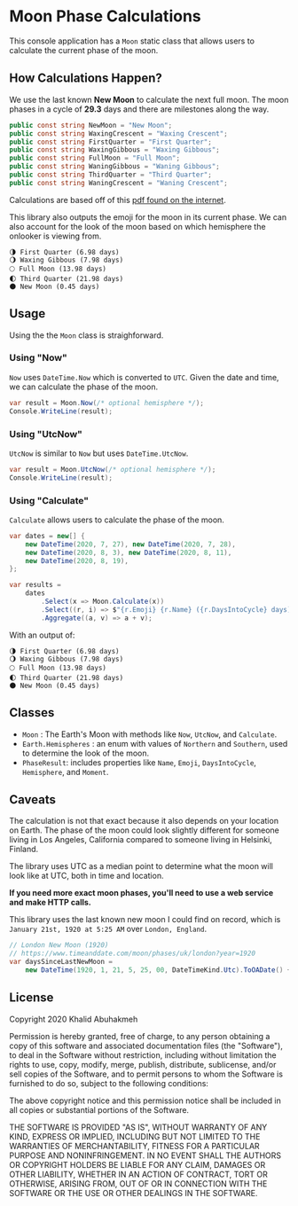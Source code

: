 # Moon Phase Calculations

This console application has a `Moon` static class that allows users to calculate the current phase of the moon.

## How Calculations Happen?

We use the last known **New Moon** to calculate the next full moon. The moon phases in a cycle of **29.3** days and there are
milestones along the way.

```c#
public const string NewMoon = "New Moon";
public const string WaxingCrescent = "Waxing Crescent";
public const string FirstQuarter = "First Quarter";
public const string WaxingGibbous = "Waxing Gibbous";
public const string FullMoon = "Full Moon";
public const string WaningGibbous = "Waning Gibbous";
public const string ThirdQuarter = "Third Quarter";
public const string WaningCrescent = "Waning Crescent";
```

Calculations are based off of this [pdf found on the internet](https://www.subsystems.us/uploads/9/8/9/4/98948044/moonphase.pdf).

This library also outputs the emoji for the moon in its current phase. We can also account for the look of the moon based on which hemisphere the onlooker is viewing from.

```text
🌗 First Quarter (6.98 days)
🌖 Waxing Gibbous (7.98 days)
🌕 Full Moon (13.98 days)
🌓 Third Quarter (21.98 days)
🌑 New Moon (0.45 days)
```

## Usage

Using the the `Moon` class is straighforward.

### Using "Now"

`Now` uses `DateTime.Now` which is converted to `UTC`. Given the date and time, we can calculate the phase of the moon.

```c#
var result = Moon.Now(/* optional hemisphere */);
Console.WriteLine(result);
```

### Using "UtcNow"

`UtcNow` is similar to `Now` but uses `DateTime.UtcNow`.

```c#
var result = Moon.UtcNow(/* optional hemisphere */);
Console.WriteLine(result);
```

### Using "Calculate"

`Calculate` allows users to calculate the phase of the moon.

```c#
var dates = new[] {
    new DateTime(2020, 7, 27), new DateTime(2020, 7, 28),
    new DateTime(2020, 8, 3), new DateTime(2020, 8, 11),
    new DateTime(2020, 8, 19),
};

var results =
    dates
        .Select(x => Moon.Calculate(x))
        .Select((r, i) => $"{r.Emoji} {r.Name} ({r.DaysIntoCycle} days)\n")
        .Aggregate((a, v) => a + v);
```

With an output of:

```text
🌗 First Quarter (6.98 days)
🌖 Waxing Gibbous (7.98 days)
🌕 Full Moon (13.98 days)
🌓 Third Quarter (21.98 days)
🌑 New Moon (0.45 days)
```

## Classes

- `Moon` : The Earth's Moon with methods like `Now`, `UtcNow`, and `Calculate`.
- `Earth.Hemispheres` : an enum with values of `Northern` and `Southern`, used to determine the look of the moon.
- `PhaseResult`: includes properties like `Name`, `Emoji`, `DaysIntoCycle`, `Hemisphere`, and `Moment`.

## Caveats 

The calculation is not that exact because it also depends on your location on Earth. The phase of the moon could look slightly different for someone living in Los Angeles, California compared to someone living in Helsinki, Finland. 

The library uses UTC as a median point to determine what the moon will look like at UTC, both in time and location.

**If you need more exact moon phases, you'll need to use a web service and make HTTP calls.**

This library uses the last known new moon I could find on record, which is `January 21st, 1920 at 5:25 AM` over `London, England`.

```c#
// London New Moon (1920)
// https://www.timeanddate.com/moon/phases/uk/london?year=1920
var daysSinceLastNewMoon =
    new DateTime(1920, 1, 21, 5, 25, 00, DateTimeKind.Utc).ToOADate() + julianConstant;
```

## License

Copyright 2020 Khalid Abuhakmeh

Permission is hereby granted, free of charge, to any person obtaining a copy of this software and associated documentation files (the "Software"), to deal in the Software without restriction, including without limitation the rights to use, copy, modify, merge, publish, distribute, sublicense, and/or sell copies of the Software, and to permit persons to whom the Software is furnished to do so, subject to the following conditions:

The above copyright notice and this permission notice shall be included in all copies or substantial portions of the Software.

THE SOFTWARE IS PROVIDED "AS IS", WITHOUT WARRANTY OF ANY KIND, EXPRESS OR IMPLIED, INCLUDING BUT NOT LIMITED TO THE WARRANTIES OF MERCHANTABILITY, FITNESS FOR A PARTICULAR PURPOSE AND NONINFRINGEMENT. IN NO EVENT SHALL THE AUTHORS OR COPYRIGHT HOLDERS BE LIABLE FOR ANY CLAIM, DAMAGES OR OTHER LIABILITY, WHETHER IN AN ACTION OF CONTRACT, TORT OR OTHERWISE, ARISING FROM, OUT OF OR IN CONNECTION WITH THE SOFTWARE OR THE USE OR OTHER DEALINGS IN THE SOFTWARE.


